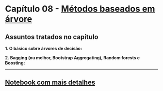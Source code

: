 # Capítulo 08 - [Métodos baseados em árvore](../README.md)

## Assuntos tratados no capítulo

**1. O básico sobre árvores de decisão:**

**2. Bagging (ou melhor, Bootstrap Aggregating), Random forests e Boosting:**

--------------------

## [Notebook com mais detalhes](./ch8_01_anotacoes.ipynb)

